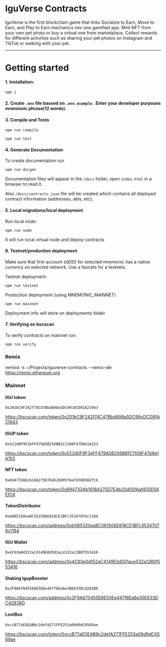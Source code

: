 # IguVerse Contracts

IguVerse is the first blockchain game that links Socialize to Earn, Move to Earn, and Play to Earn mechanics into one gamified app. Mint NFT from your own pet photo or buy a virtual one from marketplace. Collect rewards for different activities such as sharing your pet photos on Instagram and TikTok or walking with your pet.

---

# Getting started

#### 1. Installation:

```
npm i
```

#### 2. Create `.env` file bassed on `.env.example` . Enter your developer purposes mnemonic phrase(12 words).
#### 3. Compile and Tests

```
npm run compile
```

```
npm run test
```

#### 4. Generate Documentation

To create documentation run
```
npm run docgen
```

Documentation files will appear in the `/docs` folder, open `index.html` in a browser to read it.

Also `/docs/contracts.json` file will be created which contains all deployed contract information (addresses, abis, etc);

#### 5. Local migrations/local deployment

   Run local node:

   ```
   npm run node
   ```

   It will run local virtual node and deploy contracts

#### 6. Testnet/production deployment

   Make sure that first account (id[0]) for selected mnemonic has a native currency on selected network. Use a faucets for a testnets.

   Testnet deployment:
   ```
   npm run testnet
   ```

   Production deployment (using MNEMONIC_MAINNET)
   ```
   npm run mainnet
   ```

   Deployment info will store on deployments folder

#### 7. Verifying on bscscan

   To verify contracts on mainnet run: 
   ```
   npm run verify
   ```

### Remix

remixd -s ~/Projects/iguverse-contracts --remix-ide https://remix.ethereum.org


### Mainnet

#### IGU token 

```0x201bC9F242f74C47Bbd898a5DC99cDCD81A21943```

https://bscscan.com/token/0x201bC9F242f74C47Bbd898a5DC99cDCD81A21943

#### IGUP token

```0x522d0F9F3eFF479A5B256BB1C1108F47b8e1A153```

https://bscscan.com/token/0x522d0F9F3eFF479A5B256BB1C1108F47b8e1A153

#### NFT token

```0x694733Ab1618A275D7E4b20d05fAaf450D56EfC6```

https://bscscan.com/token/0x694733Ab1618A275D7E4b20d05fAaf450D56EfC6

#### TokenDistributor

```0xb085320eaBC561506E818CE1BFc35347076c1184```

https://bscscan.com/address/0xb085320eaBC561506E818CE1BFc35347076c1184

#### IGU Wallet

```0x4C63e0d152aC4149E0d501ace532a12B0f553416```

https://bscscan.com/address/0x4C63e0d152aC4149E0d501ace532a12B0f553416

#### Staking IgupBooster

```0x2F9A670455E6E50Ee447f6Ea6e30E633DC42838D```

https://bscscan.com/address/0x2F9A670455E6E50Ee447f6Ea6e30E633DC42838D


#### LootBox

```0xccB77aEDEAB9c2defA271FFE253a09d9dC0569ae```

https://bscscan.com/token/0xccB77aEDEAB9c2defA271FFE253a09d9dC0569ae
